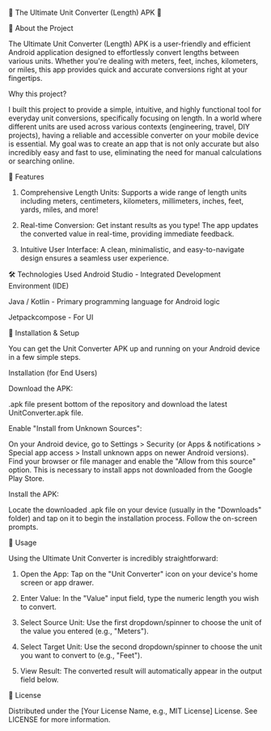    📏 The Ultimate Unit Converter (Length) APK 📏

 
 🚀 About the Project
 
The Ultimate Unit Converter (Length) APK is a user-friendly and efficient Android application designed to effortlessly convert lengths between various units. Whether you're dealing with meters, feet, inches, kilometers, or miles, this app provides quick and accurate conversions right at your fingertips.

Why this project?

I built this project to provide a simple, intuitive, and highly functional tool for everyday unit conversions, specifically focusing on length. In a world where different units are used across various contexts (engineering, travel, DIY projects), having a reliable and accessible converter on your mobile device is essential. My goal was to create an app that is not only accurate but also incredibly easy and fast to use, eliminating the need for manual calculations or searching online.

🌟 Features

1. Comprehensive Length Units: Supports a wide range of length units including meters, centimeters, kilometers, millimeters, inches, feet, yards, miles, and more!

2. Real-time Conversion: Get instant results as you type! The app updates the converted value in real-time, providing immediate feedback.

3. Intuitive User Interface: A clean, minimalistic, and easy-to-navigate design ensures a seamless user experience.

🛠️ Technologies Used
Android Studio - Integrated Development Environment (IDE)

Java / Kotlin - Primary programming language for Android logic

Jetpackcompose - For UI 

📝 Installation & Setup

You can get the Unit Converter APK up and running on your Android device in a few simple steps.

Installation (for End Users)

Download the APK:

.apk file present bottom of the repository and download the latest UnitConverter.apk file.

Enable "Install from Unknown Sources": 

On your Android device, go to Settings > Security (or Apps & notifications > Special app access > Install unknown apps on newer Android versions). Find your browser or file manager and enable the "Allow from this source" option. This is necessary to install apps not downloaded from the Google Play Store.

Install the APK:

Locate the downloaded .apk file on your device (usually in the "Downloads" folder) and tap on it to begin the installation process. Follow the on-screen prompts.

🚀 Usage

Using the Ultimate Unit Converter is incredibly straightforward:

1. Open the App: Tap on the "Unit Converter" icon on your device's home screen or app drawer.

2. Enter Value: In the "Value" input field, type the numeric length you wish to convert.

3. Select Source Unit: Use the first dropdown/spinner to choose the unit of the value you entered (e.g., "Meters").

4. Select Target Unit: Use the second dropdown/spinner to choose the unit you want to convert to (e.g., "Feet").

5. View Result: The converted result will automatically appear in the output field below.

📄 License

Distributed under the [Your License Name, e.g., MIT License] License. See LICENSE for more information.

